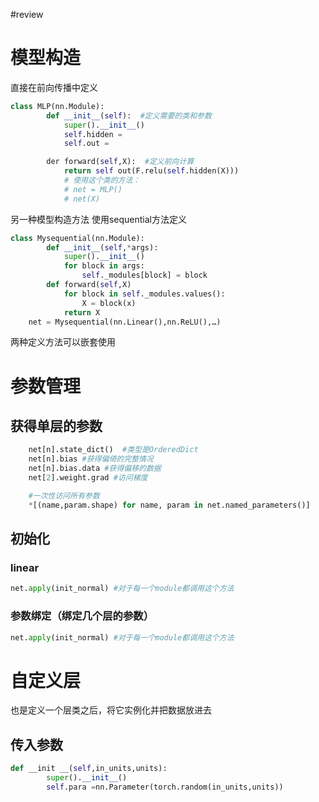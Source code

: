 #review 
# 模型构造

直接在前向传播中定义
```python
class MLP(nn.Module):
		def __init__(self):  #定义需要的类和参数
 			super().__init__()
			self.hidden =
			self.out =

		der forward(self,X):  #定义前向计算
			return self out(F.relu(self.hidden(X)))
			# 使用这个类的方法：
			# net = MLP()
			# net(X)
```
另一种模型构造方法
使用sequential方法定义
```python
class Mysequential(nn.Module):
		def __init__(self,*args):
			super().__init__()
			for block in args:
				self._modules[block] = block
		def forward(self,X)
			for block in self._modules.values():
				X = block(x)
			return X
	net = Mysequential(nn.Linear(),nn.ReLU(),…)
```
两种定义方法可以嵌套使用

# 参数管理

## 获得单层的参数
```python
    net[n].state_dict()  #类型是OrderedDict
	net[n].bias #获得偏倚的完整情况
	net[n].bias.data #获得偏移的数据
	net[2].weight.grad #访问梯度

	#一次性访问所有参数
	*[(name,param.shape) for name, param in net.named_parameters()]
```

## 初始化

### linear
```python
net.apply(init_normal) #对于每一个module都调用这个方法
```

### 参数绑定（绑定几个层的参数）

```python
net.apply(init_normal) #对于每一个module都调用这个方法
```

# 自定义层

也是定义一个层类之后，将它实例化并把数据放进去

## 传入参数
```python
def __init __(self,in_units,units):
		super().__init__()
		self.para =nn.Parameter(torch.random(in_units,units))
```
